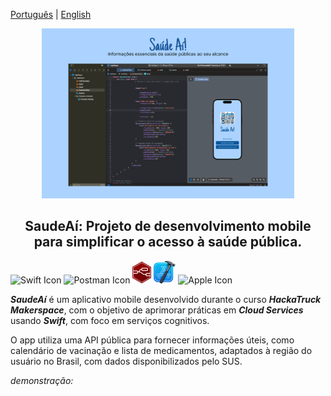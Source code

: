 [Português](README.md) | [English](README.en.md)

<p align="center"><a href=""><img width=80% alt="" src="https://github.com/pedrohcdsouza/HackaTruck/blob/main/imgs/int-img2.png" /></a></p>

<h2 align="center">SaudeAí: Projeto de desenvolvimento mobile para simplificar o acesso à saúde pública.</h2>

<p>
  <img src="https://skillicons.dev/icons?i=swift" width="35px" alt="Swift Icon">
  <img src="https://skillicons.dev/icons?i=postman" width="35px" alt="Postman Icon">
  <img src="https://github.com/pedrohcdsouza/HackaTruck/blob/main/imgs/node-red-icon.png" width="30px" alt="Node-RED Icon">
  <img src="https://github.com/pedrohcdsouza/HackaTruck/blob/main/imgs/xcode-icon.png" width="35px" alt="XCode Icon">
  <img src="https://skillicons.dev/icons?i=apple" width="35px" alt="Apple Icon">
</p>

**_SaudeAí_** é um aplicativo mobile desenvolvido durante o curso **_HackaTruck Makerspace_**, com o objetivo de aprimorar práticas em **_Cloud Services_** usando **_Swift_**, com foco em serviços cognitivos.

O app utiliza uma API pública para fornecer informações úteis, como calendário de vacinação e lista de medicamentos, adaptados à região do usuário no Brasil, com dados disponibilizados pelo SUS.

_demonstração:_


